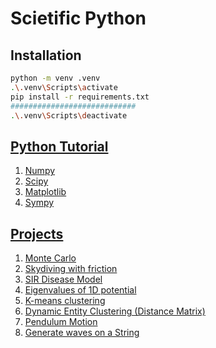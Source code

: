 # Scietific Python

## Installation

```bash
python -m venv .venv
.\.venv\Scripts\activate
pip install -r requirements.txt
############################
.\.venv\Scripts\deactivate
```

## [Python Tutorial](https://youtube.com/playlist?list=PLkdGijFCNuVnGxo-1fSNcdHh5gZc17oRM)

1. [Numpy](https://github.com/SairaajSurve/scientific-python/tree/main/Numpy)
2. [Scipy](https://github.com/SairaajSurve/scientific-python/tree/main/Scipy)
3. [Matplotlib](https://github.com/SairaajSurve/scientific-python/tree/main/Matplotlib)
4. [Sympy](https://github.com/SairaajSurve/scientific-python/tree/main/SymPy)

## [Projects](https://www.youtube.com/playlist?list=PLkdGijFCNuVnMsuC4uFncWusSA9aUzzIp)

1. [Monte Carlo](https://github.com/SairaajSurve/scientific-python/blob/main/Projects/monte-carlo.ipynb)
2. [Skydiving with friction](https://github.com/SairaajSurve/scientific-python/blob/main/Projects/airfriction.ipynb)
3. [SIR Disease Model](https://github.com/SairaajSurve/scientific-python/blob/main/Projects/disease-model.ipynb)
4. [Eigenvalues of 1D potential](https://github.com/SairaajSurve/scientific-python/blob/main/Projects/1d-schrodinger.ipynb)
5. [K-means clustering](https://github.com/SairaajSurve/scientific-python/blob/main/Projects/kmeans.ipynb)
6. [Dynamic Entity Clustering (Distance Matrix)](https://github.com/SairaajSurve/scientific-python/blob/main/Projects/dynamic_entity_clustering.ipynb)
7. [Pendulum Motion](https://github.com/SairaajSurve/scientific-python/blob/main/Projects/pendulum-motion.ipynb)
8. [Generate waves on a String](https://github.com/SairaajSurve/scientific-python/blob/main/Projects/sound-numba.ipynb)
